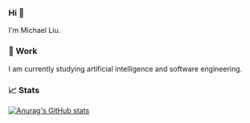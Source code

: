 ### Hi 👋
I'm Michael Liu.

### 🌱 Work
I am currently studying artificial intelligence and software engineering.

### 📈 Stats
[![Anurag's GitHub stats](https://github-readme-stats.vercel.app/api?username=BV003&count_private=true)](https://github.com/anuraghazra/github-readme-stats)



<!--👯 I’m looking to collaborate on ...-->



<!--💬 Ask me about ...-->

<!--📫 How to reach me: ...-->

<!--😄 Pronouns: ...-->

 <!--Fun fact: ...-->

<!---
BV003/BV003 is a ✨ special ✨ repository because its `README.md` (this file) appears on your GitHub profile.
You can click the Preview link to take a look at your changes.
--->
